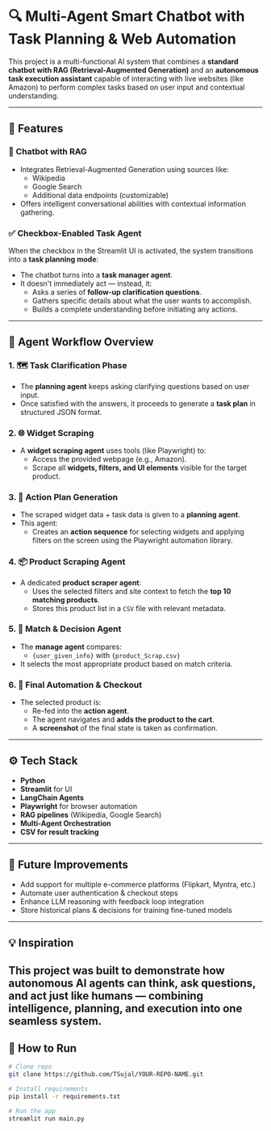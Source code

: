 # 🔍 Multi-Agent Smart Chatbot with Task Planning & Web Automation

This project is a multi-functional AI system that combines a **standard chatbot with RAG (Retrieval-Augmented Generation)** and an **autonomous task execution assistant** capable of interacting with live websites (like Amazon) to perform complex tasks based on user input and contextual understanding.

---

## 🌟 Features

### 🧠 Chatbot with RAG
- Integrates Retrieval-Augmented Generation using sources like:
  - Wikipedia
  - Google Search
  - Additional data endpoints (customizable)
- Offers intelligent conversational abilities with contextual information gathering.

### ✅ Checkbox-Enabled Task Agent
When the checkbox in the Streamlit UI is activated, the system transitions into a **task planning mode**:
- The chatbot turns into a **task manager agent**.
- It doesn't immediately act — instead, it:
  - Asks a series of **follow-up clarification questions**.
  - Gathers specific details about what the user wants to accomplish.
  - Builds a complete understanding before initiating any actions.

---

## 🧩 Agent Workflow Overview

### 1. 🗺️ Task Clarification Phase
- The **planning agent** keeps asking clarifying questions based on user input.
- Once satisfied with the answers, it proceeds to generate a **task plan** in structured JSON format.

### 2. 🌐 Widget Scraping
- A **widget scraping agent** uses tools (like Playwright) to:
  - Access the provided webpage (e.g., Amazon).
  - Scrape all **widgets, filters, and UI elements** visible for the target product.

### 3. 📑 Action Plan Generation
- The scraped widget data + task data is given to a **planning agent**.
- This agent:
  - Creates an **action sequence** for selecting widgets and applying filters on the screen using the Playwright automation library.

### 4. 📦 Product Scraping Agent
- A dedicated **product scraper agent**:
  - Uses the selected filters and site context to fetch the **top 10 matching products**.
  - Stores this product list in a `CSV` file with relevant metadata.

### 5. 🤖 Match & Decision Agent
- The **manage agent** compares:
  - `{user_given_info}` with `{product_Scrap.csv}`
- It selects the most appropriate product based on match criteria.

### 6. 🛒 Final Automation & Checkout
- The selected product is:
  - Re-fed into the **action agent**.
  - The agent navigates and **adds the product to the cart**.
  - A **screenshot** of the final state is taken as confirmation.

---

## ⚙️ Tech Stack

- **Python**
- **Streamlit** for UI
- **LangChain Agents**
- **Playwright** for browser automation
- **RAG pipelines** (Wikipedia, Google Search)
- **Multi-Agent Orchestration**
- **CSV for result tracking**

---

## 🚀 Future Improvements

- Add support for multiple e-commerce platforms (Flipkart, Myntra, etc.)
- Automate user authentication & checkout steps
- Enhance LLM reasoning with feedback loop integration
- Store historical plans & decisions for training fine-tuned models

---

## 💡 Inspiration

This project was built to demonstrate how autonomous AI agents can **think, ask questions, and act** just like humans — combining **intelligence, planning, and execution** into one seamless system.
---

## 🧪 How to Run

```bash
# Clone repo
git clone https://github.com/TSujal/YOUR-REPO-NAME.git

# Install requirements
pip install -r requirements.txt

# Run the app
streamlit run main.py

